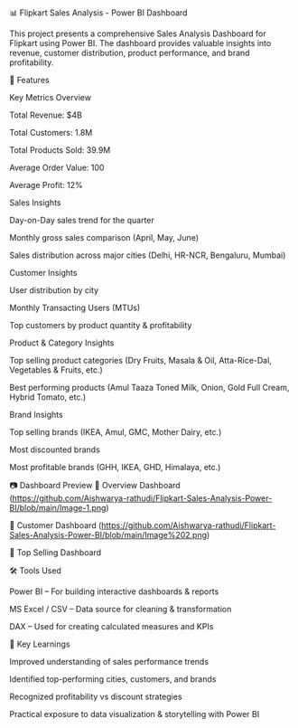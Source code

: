 📊 Flipkart Sales Analysis - Power BI Dashboard

This project presents a comprehensive Sales Analysis Dashboard for Flipkart using Power BI.
The dashboard provides valuable insights into revenue, customer distribution, product performance, and brand profitability.

🚀 Features

Key Metrics Overview

Total Revenue: $4B

Total Customers: 1.8M

Total Products Sold: 39.9M

Average Order Value: 100

Average Profit: 12%

Sales Insights

Day-on-Day sales trend for the quarter

Monthly gross sales comparison (April, May, June)

Sales distribution across major cities (Delhi, HR-NCR, Bengaluru, Mumbai)

Customer Insights

User distribution by city

Monthly Transacting Users (MTUs)

Top customers by product quantity & profitability

Product & Category Insights

Top selling product categories (Dry Fruits, Masala & Oil, Atta-Rice-Dal, Vegetables & Fruits, etc.)

Best performing products (Amul Taaza Toned Milk, Onion, Gold Full Cream, Hybrid Tomato, etc.)

Brand Insights

Top selling brands (IKEA, Amul, GMC, Mother Dairy, etc.)

Most discounted brands

Most profitable brands (GHH, IKEA, GHD, Himalaya, etc.)

📷 Dashboard Preview
🔹 Overview Dashboard
(https://github.com/Aishwarya-rathudi/Flipkart-Sales-Analysis-Power-BI/blob/main/Image-1.png)

🔹 Customer Dashboard
(https://github.com/Aishwarya-rathudi/Flipkart-Sales-Analysis-Power-BI/blob/main/Image%202.png)

🔹 Top Selling Dashboard

🛠 Tools Used

Power BI – For building interactive dashboards & reports

MS Excel / CSV – Data source for cleaning & transformation

DAX – Used for creating calculated measures and KPIs

📌 Key Learnings

Improved understanding of sales performance trends

Identified top-performing cities, customers, and brands

Recognized profitability vs discount strategies

Practical exposure to data visualization & storytelling with Power BI
